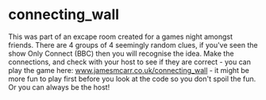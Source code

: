 # connecting_wall

This was part of an excape room created for a games night amongst friends.  There are 4 groups of 4 seemingly random clues, if you've seen the show Only Connect (BBC) then you will recognise the idea.  Make the connections, and check with your host to see if they are correct - you can play the game here: www.jamesmcarr.co.uk/connecting_wall - it might be more fun to play first before you look at the code so you don't spoil the fun.  Or you can always be the host!  
